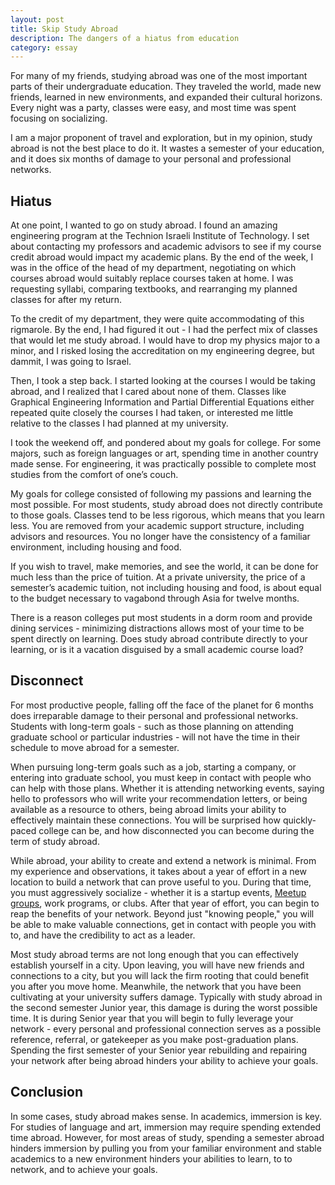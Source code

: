 ```yaml
---
layout: post
title: Skip Study Abroad 
description: The dangers of a hiatus from education
category: essay
---
```



For many of my friends, studying abroad was one of the most important parts of their undergraduate education. They traveled the world, made new friends, learned in new environments, and expanded their cultural horizons. Every night was a party, classes were easy, and most time was spent focusing on socializing. 

I am a major proponent of travel and exploration, but in my opinion, study abroad is not the best place to do it. It wastes a semester of your education, and it does six months of damage to your personal and professional networks. 

## Hiatus

At one point, I wanted to go on study abroad. I found an amazing engineering program at the Technion Israeli Institute of Technology. I set about contacting my professors and academic advisors to see if my course credit abroad would impact my academic plans. By the end of the week, I was in the office of the head of my department, negotiating on which courses abroad would suitably replace courses taken at home. I was requesting syllabi, comparing textbooks, and rearranging my planned classes for after my return. 

To the credit of my department, they were quite accommodating of this rigmarole. By the end, I had figured it out - I had the perfect mix of classes that would let me study abroad. I would have to drop my physics major to a minor, and I risked losing the accreditation on my engineering degree, but dammit, I was going to Israel.  

Then, I took a step back. I started looking at the courses I would be taking abroad, and I realized that I cared about none of them. Classes like Graphical Engineering Information and Partial Differential Equations either repeated quite closely the courses I had taken, or interested me little relative to the classes I had planned at my university. 

I took the weekend off, and pondered about my goals for college. For some majors, such as foreign languages or art, spending time in another country made sense. For engineering, it was practically possible to complete most studies from the comfort of one’s couch. 

My goals for college consisted of following my passions and learning the most possible. For most students, study abroad does not directly contribute to those goals. Classes tend to be less rigorous, which means that you learn less. You are removed from your academic support structure, including advisors and resources. You no longer have the consistency of a familiar environment, including housing and food. 

If you wish to travel, make memories, and see the world, it can be done for much less than the price of tuition. At a private university, the price of a semester’s academic tuition, not including housing and food, is about equal to the budget necessary to vagabond through Asia for twelve months. 

There is a reason colleges put most students in a dorm room and provide dining services - minimizing distractions allows most of your time to be spent directly on learning. Does study abroad contribute directly to your learning, or is it a vacation disguised by a small academic course load?

## Disconnect

For most productive people, falling off the face of the planet for 6 months does irreparable damage to their personal and professional networks. Students with long-term goals - such as those planning on attending graduate school or particular industries - will not have the time in their schedule to move abroad for a semester.  

When pursuing long-term goals such as a job, starting a company, or entering into graduate school, you must keep in contact with people who can help with those plans. Whether it is attending networking events, saying hello to professors who will write your recommendation letters, or being available as a resource to others, being abroad limits your ability to effectively maintain these connections. You will be surprised how quickly-paced college can be, and how disconnected you can become during the term of study abroad. 

While abroad, your ability to create and extend a network is minimal. From my experience and observations, it takes about a year of effort in a new location to build a network that can prove useful to you. During that time, you must aggressively socialize - whether it is a startup events, [Meetup groups](http://www.meetup.com/), work programs, or clubs. After that year of effort, you can begin to reap the benefits of your network. Beyond just "knowing people," you will be able to make valuable connections, get in contact with people you with to, and have the credibility to act as a leader. 

Most study abroad terms are not long enough that you can effectively establish yourself in a city. Upon leaving, you will have new friends and connections to a city, but you will lack the firm rooting that could benefit you after you move home. Meanwhile, the network that you have been cultivating at your university suffers damage. Typically with study abroad in the second semester Junior year, this damage is during the worst possible time. It is during Senior year that you will begin to fully leverage your network - every personal and professional connection serves as a possible reference, referral, or gatekeeper as you make post-graduation plans. Spending the first semester of your Senior year rebuilding and repairing your network after being abroad hinders your ability to achieve your goals.

## Conclusion

In some cases, study abroad makes sense. In academics, immersion is key. For studies of language and art, immersion may require spending extended time abroad. However, for most areas of study, spending a semester abroad hinders immersion by pulling you from your familiar environment and stable academics to a new environment hinders your abilities to learn, to to network, and to achieve your goals. 
